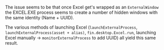 The issue seems to be that once Excel get's wrapped as an `ExternalWindow` the EXCEL.EXE process seems to create a number of hidden windows with the same identity (Name + UUID).

The various methods of launching Excel (`launchExternalProcess`, `launchExternalProcess(asset + alias)`, `fin.desktop.Excel.run`, launching Excel manually -> `monitorExternalProcess` to add UUID) all yield this same result.
